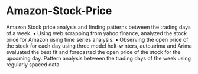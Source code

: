 # Amazon-Stock-Price
Amazon Stock price analysis and finding patterns between the trading days of a week.
•	Using web scrapping from yahoo finance, analyzed the stock price for Amazon using time series analysis.
•	Observing the open price of the stock for each day using three model holt-winters, auto.arima and Arima evaluated the best fit and forecasted the open price of the stock for the upcoming day. 
Pattern analysis between the trading days of the week using regularly spaced data.

